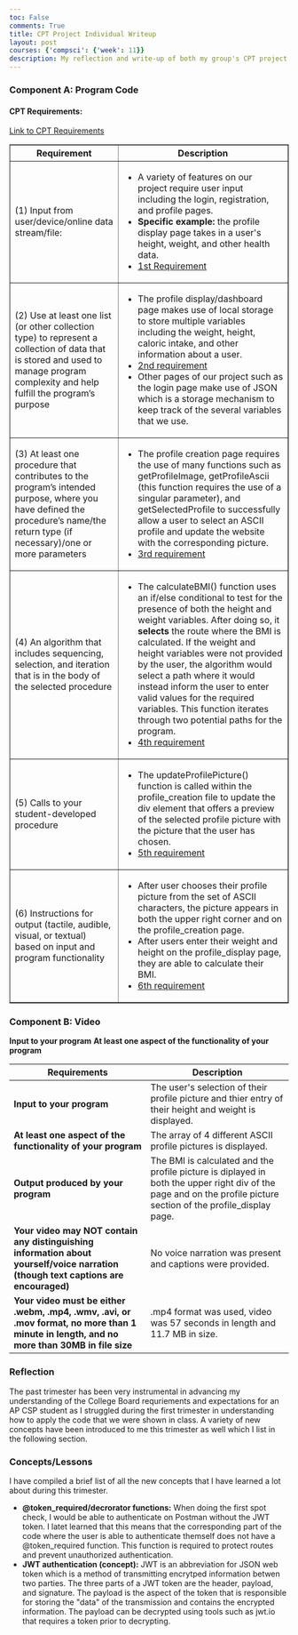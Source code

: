 ```yaml
---
toc: False
comments: True
title: CPT Project Individual Writeup
layout: post
courses: {'compsci': {'week': 11}}
description: My reflection and write-up of both my group's CPT project and what I've learned over the past trimester!
---
```


### **Component A: Program Code**

#### <strong> CPT Requirements: </strong>
[Link to CPT Requirements](https://apcentral.collegeboard.org/media/pdf/ap-csp-student-task-directions.pdf)

<table border="1">
  <tr>
    <th>Requirement</th>
    <th>Description</th>
  </tr>
  <tr>
    <td>(1) Input from user/device/online data stream/file:</td>
    <td>
      <ul>
        <li>A variety of features on our project require user input including the login, registration, and profile pages.</li>
        <li><strong>Specific example:</strong> the profile display page takes in a user's height, weight, and other health data.</li>
        <li><a href="https://ibb.co/jRbjn2L">1st Requirement</a></li>
      </ul>
    </td>
  </tr>
  <tr>
    <td>(2) Use at least one list (or other collection type) to represent a collection of data that is stored and used to manage program complexity and help fulfill the program’s purpose</td>
    <td>
      <ul>
        <li>The profile display/dashboard page makes use of local storage to store multiple variables including the weight, height, caloric intake, and other information about a user.</li>
        <li><a href="https://ibb.co/f9Yv12V">2nd requirement</a></li>
        <li>Other pages of our project such as the login page make use of JSON which is a storage mechanism to keep track of the several variables that we use.</li>
      </ul>
    </td>
  </tr>
  <tr>
    <td>(3) At least one procedure that contributes to the program’s intended purpose, where you have defined the procedure’s name/the return type (if necessary)/one or more parameters</td>
    <td>
      <ul>
        <li>The profile creation page requires the use of many functions such as getProfileImage, getProfileAscii (this function requires the use of a singular parameter), and getSelectedProfile to successfully allow a user to select an ASCII profile and update the website with the corresponding picture.</li>
        <li><a href="https://ibb.co/wS12Cb9">3rd requirement</a></li>
      </ul>
    </td>
  </tr>
  <tr>
    <td>(4) An algorithm that includes sequencing, selection, and iteration that is in the body of the selected procedure</td>
    <td>
      <ul>
        <li>The calculateBMI() function uses an if/else conditional to test for the presence of both the height and weight variables. After doing so, it <strong>selects</strong> the route where the BMI is calculated. If the weight and height variables were not provided by the user, the algorithm would select a path where it would instead inform the user to enter valid values for the required variables. This function iterates through two potential paths for the program.</li>
        <li><a href="https://ibb.co/q0DQwm8">4th requirement</a></li>
      </ul>
    </td>
  </tr>
  <tr>
    <td>(5) Calls to your student-developed procedure</td>
    <td>
      <ul>
        <li>The updateProfilePicture() function is called within the profile_creation file to update the div element that offers a preview of the selected profile picture with the picture that the user has chosen.</li>
        <li><a href="https://ibb.co/Y7VSH3w">5th requirement</a></li>
      </ul>
    </td>
  </tr>
  <tr>
    <td>(6) Instructions for output (tactile, audible, visual, or textual) based on input and program functionality</td>
    <td>
      <ul>
        <li>After user chooses their profile picture from the set of ASCII characters, the picture appears in both the upper right corner and on the profile_creation page.</li>
        <li>After users enter their weight and height on the profile_display page, they are able to calculate their BMI.</li>
        <li><a href="https://ibb.co/mFs999m">6th requirement</a></li>
      </ul>
    </td>
  </tr>
</table>

     

### **Component B: Video**

**Input to your program**
**At least one aspect of the functionality of your program**

| Requirements                              | Description |
|------------------------------------------------|--------------|
| **Input to your program** | The user's selection of their profile picture and thier entry of their height and weight is displayed.    |
|**At least one aspect of the functionality of your program**| The array of 4 different ASCII profile pictures is displayed.  |
|**Output produced by your program**              |  The BMI is calculated and the profile picture is diplayed in both the upper right div of the page and on the profile picture section of the profile_display page.            |
|**Your video may NOT contain any distinguishing information about yourself/voice narration (though text captions are encouraged)** | No voice narration was present and captions were provided.     |         |
|**Your video must be either .webm, .mp4, .wmv, .avi, or .mov format, no more than 1 minute in length, and no more than 30MB in file size**|   .mp4 format was used, video was 57 seconds in length and 11.7 MB in size.           |


### <strong> Reflection </strong>

The past trimester has been very instrumental in advancing my understanding of the College Board requriements and expectations for an AP CSP student as I struggled during the first trimester in understanding how to apply the code that we were shown in class. A variety of new concepts have been introduced to me this trimester as well which I list in the following section. 

### Concepts/Lessons

I have compiled a brief list of all the new concepts that I have learned a lot about during this trimester. 
<br>
- **@token_required/decrorator functions:** When doing the first spot check, I would be able to authenticate on Postman without the JWT token. I latet learned that this means that the corresponding part of the code where the user is able to authenticate themself does not have a @token_required function. This function is required to protect routes and prevent unauthorized authentication.
- **JWT authentication (concept):** JWT is an abbreviation for JSON web token which is a method of transmitting encrytped information betwen two parties. The three parts of a JWT token are the header, payload, and signature. The payload is the aspect of the token that is responsible for storing the "data" of the transmission and contains the encrypted information. The payload can be decrypted using tools such as jwt.io that requires a token prior to decrypting. 
